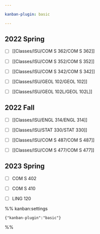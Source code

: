 ```yaml
---

kanban-plugin: basic

---
```


## 2022 Spring

- [ ] [[Classes/ISU/COM S 362/COM S 362]]
- [ ] [[Classes/ISU/COM S 352/COM S 352]]
- [ ] [[Classes/ISU/COM S 342/COM S 342]]
- [ ] [[Classes/ISU/GEOL 102/GEOL 102]]
- [ ] [[Classes/ISU/GEOL 102L/GEOL 102L]]


## 2022 Fall

- [ ] [[Classes/ISU/ENGL 314/ENGL 314]]
- [ ] [[Classes/ISU/STAT 330/STAT 330]]
- [ ] [[Classes/ISU/COM S 487/COM S 487]]
- [ ] [[Classes/ISU/COM S 477/COM S 477]]


## 2023 Spring

- [ ] COM S 402
- [ ] COM S 410
- [ ] LING 120




%% kanban:settings
```
{"kanban-plugin":"basic"}
```
%%